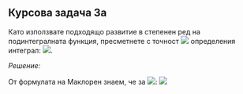 ## Курсова задача 3а

Като използвате подходящо развитие в степенен ред на подинтегралната функция, пресметнете с точност <img src="https://latex.codecogs.com/svg.latex?E=10^{-4}"> определения интеграл:
<img src="https://latex.codecogs.com/svg.latex?\int_{0}^{\frac{1}{3}}\frac{ln(1+x^3)}{x}dx">.

*Решение:*

От формулата на Маклорен знаем, че за <img src="https://latex.codecogs.com/svg.latex?|x|<1">: <img src="https://latex.codecogs.com/svg.latex?ln(1+x)=\sum_{k=1}^{\infty}\frac{(-1)^{k-1}.x^k}{k}=x-\frac{x^2}{2}+\frac{x^3}{3}-\frac{x^4}{4}+\cdots">
